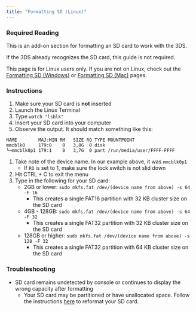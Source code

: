 ```yaml
---
title: "Formatting SD (Linux)"
---
```


### Required Reading

This is an add-on section for formatting an SD card to work with the 3DS.

If the 3DS already recognizes the SD card, this guide is not required.

This page is for Linux users only. If you are not on Linux, check out the [Formatting SD (Windows)](formatting-sd-(windows)) or [Formatting SD (Mac)](formatting-sd-(mac)) pages.

### Instructions

1. Make sure your SD card is **not** inserted
1. Launch the Linux Terminal
1. Type `watch "lsblk"`
1. Insert your SD card into your computer
1. Observe the output. It should match something like this:
```
NAME        MAJ:MIN RM   SIZE RO TYPE MOUNTPOINT
mmcblk0     179:0    0   3,8G  0 disk
└─mmcblk0p1 179:1    0   3,7G  0 part /run/media/user/FFFF-FFFF
```
1. Take note of the device name. In our example above, it was `mmcblk0p1`
    + If `RO` is set to 1, make sure the lock switch is not slid down
1. Hit CTRL + C to exit the menu
1. Type in the following for your SD card:
    + 2GB or lower: `sudo mkfs.fat /dev/(device name from above) -s 64 -F 16`
        + This creates a single FAT16 partition with 32 KB cluster size on the SD card
    + 4GB - 128GB: `sudo mkfs.fat /dev/(device name from above) -s 64 -F 32`
        + This creates a single FAT32 partition with 32 KB cluster size on the SD card
    + 128GB or higher: `sudo mkfs.fat /dev/(device name from above) -s 128 -F 32`
        + This creates a single FAT32 partition with 64 KB cluster size on the SD card

### Troubleshooting

* SD card remains undetected by console or continues to display the wrong capacity after formatting
    + Your SD card may be partitioned or have unallocated space. Follow the instructions [here](https://wiki.hacks.guide/wiki/SD_Clean/Linux) to reformat your SD card.
